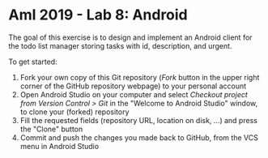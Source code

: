 # AmI 2019 - Lab 8: Android

The goal of this exercise is to design and implement an Android client for the todo list manager storing tasks with id, description, and urgent.

To get started:

1. Fork your own copy of this Git repository (_Fork_ button in the upper right corner of the GitHub repository webpage) to your personal account
2. Open Android Studio on your computer and select _Checkout project from Version Control > Git_ in the "Welcome to Android Studio" window, to clone your (forked) repository
3. Fill the requested fields (repository URL, location on disk, ...) and press the "Clone" button
4. Commit and push the changes you made back to GitHub, from the VCS menu in Android Studio
